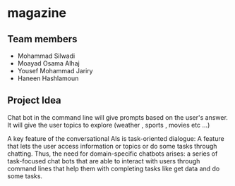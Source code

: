 # magazine

## Team members

- Mohammad Silwadi
- Moayad Osama Alhaj
- Yousef Mohammad Jariry
- Haneen Hashlamoun

## Project Idea

Chat bot in the command line will give prompts based on the user's answer. It will give the user topics to explore (weather , sports , movies etc ...)

A key feature of the conversational AIs is task-oriented dialogue: A feature that lets the user access information or topics or do some tasks through chatting. Thus, the need for domain-specific chatbots arises: a series of task-focused chat bots that are able to interact with users through command lines that help them with completing tasks like get data and do some tasks.
